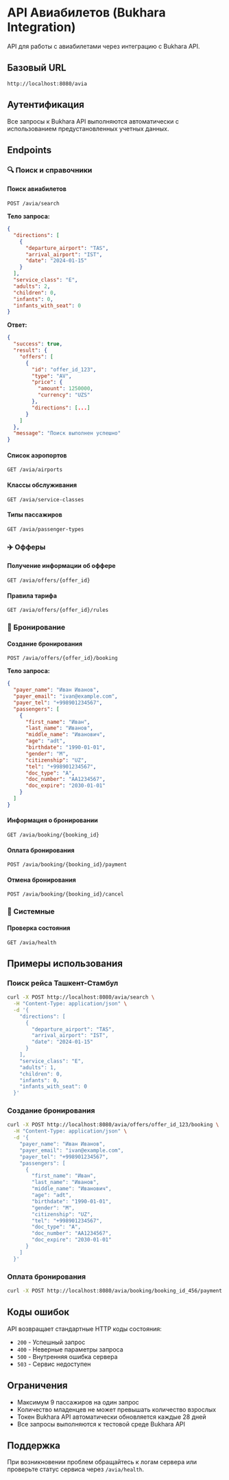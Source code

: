 # API Авиабилетов (Bukhara Integration)

API для работы с авиабилетами через интеграцию с Bukhara API.

## Базовый URL
```
http://localhost:8080/avia
```

## Аутентификация
Все запросы к Bukhara API выполняются автоматически с использованием предустановленных учетных данных.

## Endpoints

### 🔍 Поиск и справочники

#### Поиск авиабилетов
```http
POST /avia/search
```

**Тело запроса:**
```json
{
  "directions": [
    {
      "departure_airport": "TAS",
      "arrival_airport": "IST",
      "date": "2024-01-15"
    }
  ],
  "service_class": "E",
  "adults": 2,
  "children": 0,
  "infants": 0,
  "infants_with_seat": 0
}
```

**Ответ:**
```json
{
  "success": true,
  "result": {
    "offers": [
      {
        "id": "offer_id_123",
        "type": "AV",
        "price": {
          "amount": 1250000,
          "currency": "UZS"
        },
        "directions": [...]
      }
    ]
  },
  "message": "Поиск выполнен успешно"
}
```

#### Список аэропортов
```http
GET /avia/airports
```

#### Классы обслуживания
```http
GET /avia/service-classes
```

#### Типы пассажиров
```http
GET /avia/passenger-types
```

### ✈️ Офферы

#### Получение информации об оффере
```http
GET /avia/offers/{offer_id}
```

#### Правила тарифа
```http
GET /avia/offers/{offer_id}/rules
```

### 🎫 Бронирование

#### Создание бронирования
```http
POST /avia/offers/{offer_id}/booking
```

**Тело запроса:**
```json
{
  "payer_name": "Иван Иванов",
  "payer_email": "ivan@example.com",
  "payer_tel": "+998901234567",
  "passengers": [
    {
      "first_name": "Иван",
      "last_name": "Иванов",
      "middle_name": "Иванович",
      "age": "adt",
      "birthdate": "1990-01-01",
      "gender": "M",
      "citizenship": "UZ",
      "tel": "+998901234567",
      "doc_type": "A",
      "doc_number": "AA1234567",
      "doc_expire": "2030-01-01"
    }
  ]
}
```

#### Информация о бронировании
```http
GET /avia/booking/{booking_id}
```

#### Оплата бронирования
```http
POST /avia/booking/{booking_id}/payment
```

#### Отмена бронирования
```http
POST /avia/booking/{booking_id}/cancel
```

### 🏥 Системные

#### Проверка состояния
```http
GET /avia/health
```

## Примеры использования

### Поиск рейса Ташкент-Стамбул

```bash
curl -X POST http://localhost:8080/avia/search \
  -H "Content-Type: application/json" \
  -d '{
    "directions": [
      {
        "departure_airport": "TAS",
        "arrival_airport": "IST",
        "date": "2024-01-15"
      }
    ],
    "service_class": "E",
    "adults": 1,
    "children": 0,
    "infants": 0,
    "infants_with_seat": 0
  }'
```

### Создание бронирования

```bash
curl -X POST http://localhost:8080/avia/offers/offer_id_123/booking \
  -H "Content-Type: application/json" \
  -d '{
    "payer_name": "Иван Иванов",
    "payer_email": "ivan@example.com",
    "payer_tel": "+998901234567",
    "passengers": [
      {
        "first_name": "Иван",
        "last_name": "Иванов",
        "middle_name": "Иванович",
        "age": "adt",
        "birthdate": "1990-01-01",
        "gender": "M",
        "citizenship": "UZ",
        "tel": "+998901234567",
        "doc_type": "A",
        "doc_number": "AA1234567",
        "doc_expire": "2030-01-01"
      }
    ]
  }'
```

### Оплата бронирования

```bash
curl -X POST http://localhost:8080/avia/booking/booking_id_456/payment
```

## Коды ошибок

API возвращает стандартные HTTP коды состояния:

- `200` - Успешный запрос
- `400` - Неверные параметры запроса
- `500` - Внутренняя ошибка сервера
- `503` - Сервис недоступен

## Ограничения

- Максимум 9 пассажиров на один запрос
- Количество младенцев не может превышать количество взрослых
- Токен Bukhara API автоматически обновляется каждые 28 дней
- Все запросы выполняются к тестовой среде Bukhara API

## Поддержка

При возникновении проблем обращайтесь к логам сервера или проверьте статус сервиса через `/avia/health`. 